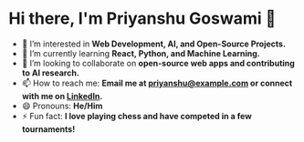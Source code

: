 # Hi there, I'm Priyanshu Goswami 👋

- 👀 I’m interested in **Web Development, AI, and Open-Source Projects.**
- 🌱 I’m currently learning **React, Python, and Machine Learning.**
- 💞️ I’m looking to collaborate on **open-source web apps and contributing to AI research.**
- 📫 How to reach me: **Email me at priyanshu@example.com or connect with me on [LinkedIn](https://www.linkedin.com/in/priyanshu-goswami).**
- 😄 Pronouns: **He/Him**
- ⚡ Fun fact: **I love playing chess and have competed in a few tournaments!**
